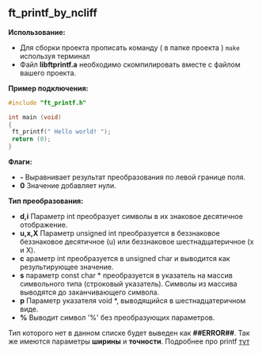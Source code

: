 ft_printf_by_ncliff
------------
**Использование:**
- Для сборки проекта прописать команду ( в папке проекта ) `make` используя терминал
- Файл **libftprintf.a** необходимо скомпилировать вместе с файлом вашего проекта.

**Пример подключения:**
```C
#include "ft_printf.h"

int main (void)
{
 ft_printf(" Hello world! ");
 return (0);
}
```
**Флаги:**
- **-** Выравнивает результат преобразования по левой границе поля.
- **0** Значение добавляет нули.

**Тип преобразования:**
- **d,i** Параметр int преобразует символы в их знаковое десятичное отображение.
- **u,x,X** Параметр unsigned int преобразуется в беззнаковое беззнаковое десятичное (u) или беззнаковое шестнадцатеричное (x и X).
- **c** араметр int преобразуется в unsigned char и выводится как результирующее значение.
- **s** параметр const char * преобразуется в указатель на массив символьного типа (строковый указатель). Символы из массива выводятся до заканчивающего символа.
- **p** Параметр указателя void *, выводящийся в шестнадцатеричном виде.
- **%** Выводит символ '%' без преобразующих параметров.

Тип которого нет в данном списке будет выведен как **##ERROR##**.
Так же имеются параметры **ширины** и **точности**.
Подробнее про printf [тут](https://www.opennet.ru/man.shtml?topic=printf&category=3&russian=0)
